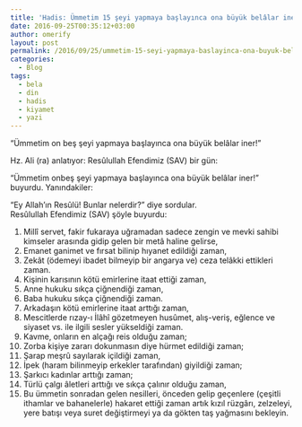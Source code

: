 ```yaml
---
title: 'Hadis: Ümmetim 15 şeyi yapmaya başlayınca ona büyük belâlar iner'
date: 2016-09-25T00:35:12+03:00
author: omerify
layout: post
permalink: /2016/09/25/ummetim-15-seyi-yapmaya-baslayinca-ona-buyuk-belalar-iner/
categories:
  - Blog
tags:
  - bela
  - din
  - hadis
  - kiyamet
  - yazi
---
```


“Ümmetim on beş şeyi yapmaya başlayınca ona büyük belâlar iner!”

Hz. Ali (ra) anlatıyor: Resûlullah Efendimiz (SAV) bir gün:

“Ümmetim onbeş şeyi yapmaya başlayınca ona büyük belâlar iner!” buyurdu. Yanındakiler:

“Ey Allah’ın Resûlü! Bunlar nelerdir?” diye sordular.  
Resûlullah Efendimiz (SAV) şöyle buyurdu:

1. Millî servet, fakir fukaraya uğramadan sadece zengin ve mevki sahibi kimseler arasında gidip gelen bir metâ haline gelirse,
2. Emanet ganimet ve fırsat bilinip hıyanet edildiği zaman,
3. Zekât (ödemeyi ibadet bilmeyip bir angarya ve) ceza telâkki ettikleri zaman.
4. Kişinin karısının kötü emirlerine itaat ettiği zaman,
5. Anne hukuku sıkça çiğnendiği zaman,
6. Baba hukuku sıkça çiğnendiği zaman.
7. Arkadaşın kötü emirlerine itaat arttığı zaman,
8. Mescitlerde rızay-ı İlâhî gözetmeyen husûmet, alış-veriş, eğlence ve siyaset vs. ile ilgili sesler yükseldiği zaman.
9. Kavme, onların en alçağı reis olduğu zaman;
10. Zorba kişiye zararı dokunmasın diye hürmet edildiği zaman;
11. Şarap meşrû sayılarak içildiği zaman,
12. İpek (haram bilinmeyip erkekler tarafından) giyildiği zaman;
13. Şarkıcı kadınlar arttığı zaman;
14. Türlü çalgı âletleri arttığı ve sıkça çalınır olduğu zaman,
15. Bu ümmetin sonradan gelen nesilleri, önceden gelip geçenlere (çeşitli ithamlar ve bahanelerle) hakaret ettiği zaman artık kızıl rüzgârı, zelzeleyi, yere batışı veya suret değiştirmeyi ya da gökten taş yağmasını bekleyin.
